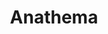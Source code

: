 ---
title: "Anathema"
summary: "Liverpool's Anathema, started out in the early '90s as strictly a doom metal outfit, with the requisite growled vocals and the trademark muddy sound, but when original singer Darren White left the band in 1995, with guitarist Vincent Cavanagh taking the reins, Anathema started their slow journey into completely uncharted territory. In fact, Anathema's metamorphosis over the past decade is one of the most remarkable band transformations in recent memory, as album after album has sounded more and more progressive and melodic, in no small part fueled by Cavanagh's superb singing voice. 2001's A Fine Day to Exit, aided by excellent songs like Release and Pressure, was an artistic breakthrough, as the band completely shed themselves of their metal roots, while still putting out powerful, brooding atmospheric rock. On 22 September 2020 the band announced that they would go on an indefinite hiatus."
image: "anathema.jpg"
apple_music_artist_url: "https://music.apple.com/gb/artist/anathema/428003344"
---